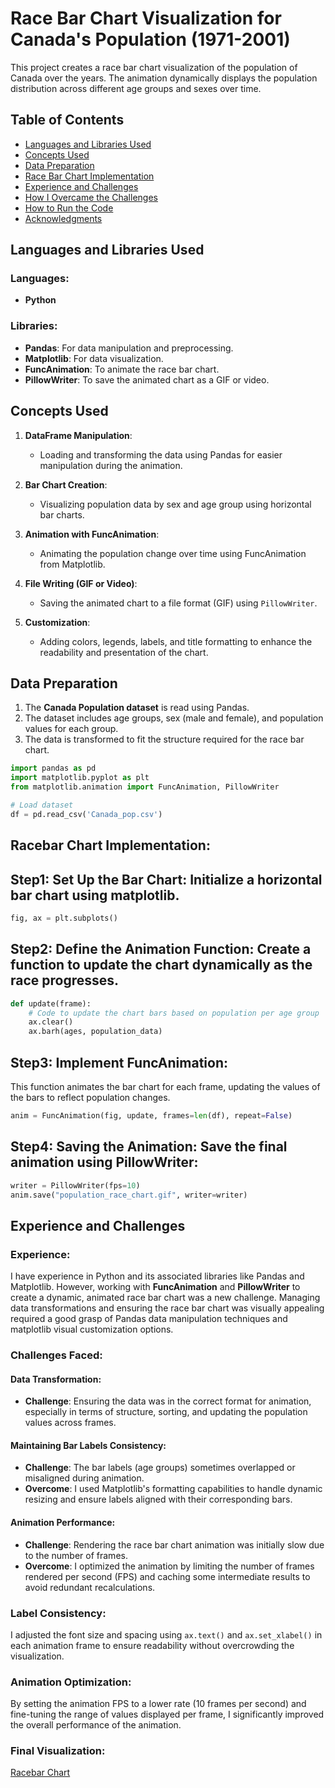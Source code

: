 # Race Bar Chart Visualization for Canada's Population (1971-2001)

This project creates a race bar chart visualization of the population of Canada over the years. The animation dynamically displays the population distribution across different age groups and sexes over time.

## Table of Contents

- [Languages and Libraries Used](#languages-and-libraries-used)
- [Concepts Used](#concepts-used)
- [Data Preparation](#data-preparation)
- [Race Bar Chart Implementation](#race-bar-chart-implementation)
- [Experience and Challenges](#experience-and-challenges)
- [How I Overcame the Challenges](#how-i-overcame-the-challenges)
- [How to Run the Code](#how-to-run-the-code)
- [Acknowledgments](#acknowledgments)

## Languages and Libraries Used

### Languages:
- **Python**

### Libraries:
- **Pandas**: For data manipulation and preprocessing.
- **Matplotlib**: For data visualization.
- **FuncAnimation**: To animate the race bar chart.
- **PillowWriter**: To save the animated chart as a GIF or video.

## Concepts Used

1. **DataFrame Manipulation**: 
   - Loading and transforming the data using Pandas for easier manipulation during the animation.
   
2. **Bar Chart Creation**:
   - Visualizing population data by sex and age group using horizontal bar charts.

3. **Animation with FuncAnimation**:
   - Animating the population change over time using FuncAnimation from Matplotlib.

4. **File Writing (GIF or Video)**:
   - Saving the animated chart to a file format (GIF) using `PillowWriter`.

5. **Customization**:
   - Adding colors, legends, labels, and title formatting to enhance the readability and presentation of the chart.

## Data Preparation

1. The **Canada Population dataset** is read using Pandas.
2. The dataset includes age groups, sex (male and female), and population values for each group.
3. The data is transformed to fit the structure required for the race bar chart.

```python
import pandas as pd
import matplotlib.pyplot as plt
from matplotlib.animation import FuncAnimation, PillowWriter

# Load dataset
df = pd.read_csv('Canada_pop.csv')
```
## Racebar Chart Implementation:

## Step1: Set Up the Bar Chart: Initialize a horizontal bar chart using matplotlib.

```python
fig, ax = plt.subplots()
```

## Step2: Define the Animation Function: Create a function to update the chart dynamically as the race progresses.

```python
def update(frame):
    # Code to update the chart bars based on population per age group
    ax.clear()
    ax.barh(ages, population_data)
```

## Step3: Implement FuncAnimation:

This function animates the bar chart for each frame, updating the values of the bars to reflect population changes.

```python
anim = FuncAnimation(fig, update, frames=len(df), repeat=False)
```

## Step4: Saving the Animation: Save the final animation using PillowWriter:

```python
writer = PillowWriter(fps=10)
anim.save("population_race_chart.gif", writer=writer)
```

## Experience and Challenges

### Experience:
I have experience in Python and its associated libraries like Pandas and Matplotlib. However, working with **FuncAnimation** and **PillowWriter** to create a dynamic, animated race bar chart was a new challenge. Managing data transformations and ensuring the race bar chart was visually appealing required a good grasp of Pandas data manipulation techniques and matplotlib visual customization options.

### Challenges Faced:

#### Data Transformation:

- **Challenge**: Ensuring the data was in the correct format for animation, especially in terms of structure, sorting, and updating the population values across frames.

#### Maintaining Bar Labels Consistency:

- **Challenge**: The bar labels (age groups) sometimes overlapped or misaligned during animation.
- **Overcome**: I used Matplotlib's formatting capabilities to handle dynamic resizing and ensure labels aligned with their corresponding bars.

#### Animation Performance:

- **Challenge**: Rendering the race bar chart animation was initially slow due to the number of frames.
- **Overcome**: I optimized the animation by limiting the number of frames rendered per second (FPS) and caching some intermediate results to avoid redundant recalculations.

### Label Consistency:
I adjusted the font size and spacing using `ax.text()` and `ax.set_xlabel()` in each animation frame to ensure readability without overcrowding the visualization.

### Animation Optimization:
By setting the animation FPS to a lower rate (10 frames per second) and fine-tuning the range of values displayed per frame, I significantly improved the overall performance of the animation.

### Final Visualization:

[Racebar Chart](https://github.com/shanthan98/Racebarchart_Population/blob/main/assets/images/canadapop_racebarchart.gif)







